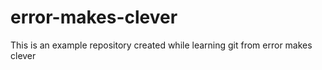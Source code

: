 # error-makes-clever
This is an example repository created while learning git from error makes clever
